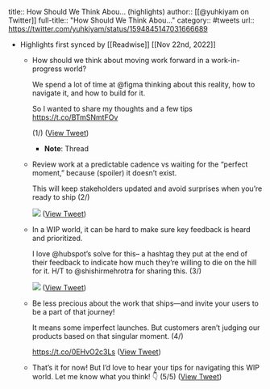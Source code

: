 title:: How Should We Think Abou... (highlights)
author:: [[@yuhkiyam on Twitter]]
full-title:: "How Should We Think Abou..."
category:: #tweets
url:: https://twitter.com/yuhkiyam/status/1594845147031666689

- Highlights first synced by [[Readwise]] [[Nov 22nd, 2022]]
	- How should we think about moving work forward in a work-in-progress world?
	  
	  We spend a lot of time at @figma thinking about this reality, how to navigate it, and how to build for it.
	  
	  So I wanted to share my thoughts and a few tips https://t.co/BTmSNmtFOv
	  
	  (1/) ([View Tweet](https://twitter.com/yuhkiyam/status/1594845147031666689))
		- **Note**: Thread
	- Review work at a predictable cadence vs waiting for the “perfect moment,” because (spoiler) it doesn’t exist. 
	  
	  This will keep stakeholders updated and avoid surprises when you’re ready to ship (2/) 
	  
	  ![](https://pbs.twimg.com/media/FiIEVrFVEAEE6PA.jpg) ([View Tweet](https://twitter.com/yuhkiyam/status/1594845150613803011))
	- In a WIP world, it can be hard to make sure key feedback is heard and prioritized. 
	  
	  I love @hubspot’s solve for this–  a hashtag they put at the end of their feedback to indicate how much they’re willing to die on the hill for it. H/T to @shishirmehrotra for sharing this. (3/) 
	  
	  ![](https://pbs.twimg.com/media/FiIEcfpUUAAKETH.png) ([View Tweet](https://twitter.com/yuhkiyam/status/1594845154694897664))
	- Be less precious about the work that ships—and invite your users to be a part of that journey!
	  
	  It means some imperfect launches. But customers aren’t judging our products based on that singular moment.  (4/) 
	  
	  https://t.co/0EHvO2c3Ls ([View Tweet](https://twitter.com/yuhkiyam/status/1594845157404180481))
	- That’s it for now! But I’d love to hear your tips for navigating this WIP world. Let me know what you think! 👇  (5/5) ([View Tweet](https://twitter.com/yuhkiyam/status/1594845159078125568))